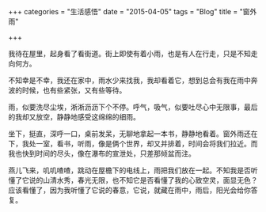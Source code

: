 +++
categories = "生活感悟"
date = "2015-04-05"
tags = "Blog"
title = "窗外雨"

+++

我待在屋里，起身看了看街道。街上即使有着小雨，也是有人在行走，只是不知走向何方。
<!--more-->

不知幸是不幸，我还在家中，雨水少来找我，我却看着它，想到总会有我在雨中奔波的时候，也有些紧张，又有些等待。

雨，似要洗尽尘埃，淅淅沥沥下个不停。呼气，吸气，似要吐尽心中无限事，最后的我却又放空，静静地感受这绵绵的细雨。

坐下，挺直，深呼一口，桌前发呆，无聊地拿起一本书，静静地看着。窗外雨还在下，我处一室，看书，听雨，像是俩个世界，却又并排着，时间会将我们拉近。而我也快到时间的尽头，像在瀑布的宣泄处，只差那倾盆而注。

燕儿飞来，叽叽喳喳，跳动在屋檐下的电线上，雨把我们放在一起。不知我是否听懂了它说的山清水秀，春光无限，也不知它是否看懂了我的心致空灵，面显无色？应该看懂了，因为我听懂了它说的春意，它说，就藏在雨中，雨后，阳光会给你答复。
